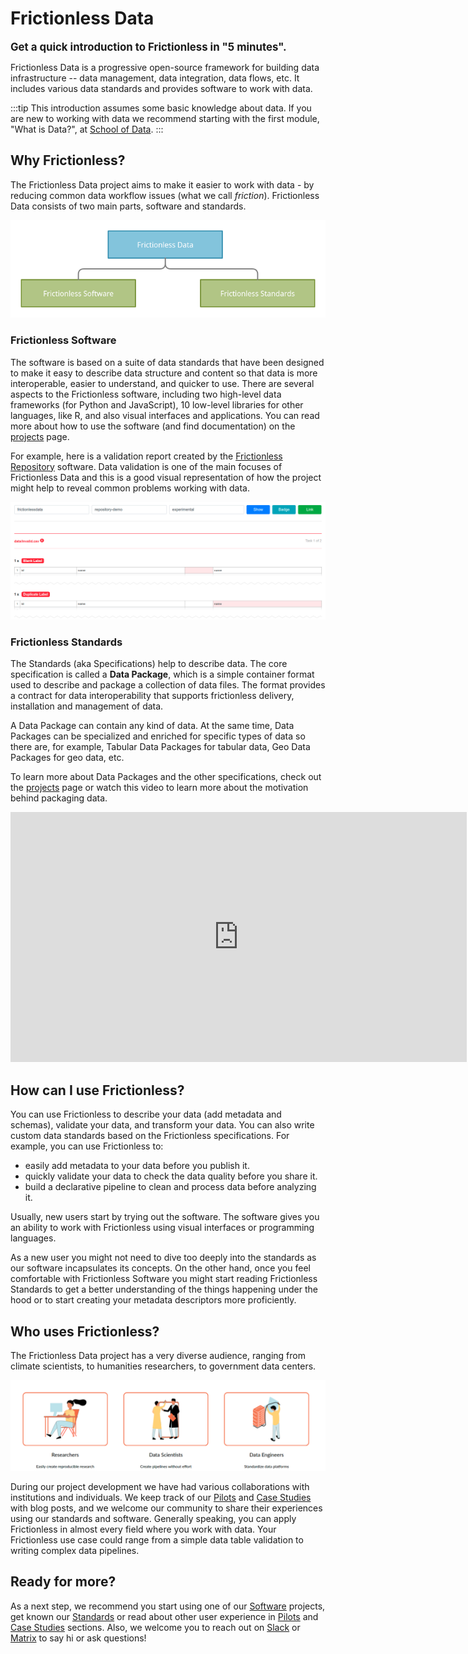 # Frictionless Data

<big><strong>Get a quick introduction to Frictionless in "5 minutes".</strong></big>

Frictionless Data is a progressive open-source framework for building data infrastructure -- data management, data integration, data flows, etc. It includes various data standards and provides software to work with data.

:::tip
This introduction assumes some basic knowledge about data. If you are new to working with data we recommend starting with the first module, "What is Data?", at [School of Data](https://schoolofdata.org/).
:::

## Why Frictionless?

The Frictionless Data project aims to make it easier to work with data - by reducing common data workflow issues (what we call *friction*). Frictionless Data consists of two main parts, software and standards.

![Structure](/img/introduction/structure.png)

### Frictionless Software

The software is based on a suite of data standards that have been designed to make it easy to describe data structure and content so that data is more interoperable, easier to understand, and quicker to use. There are several aspects to the Frictionless software, including two high-level data frameworks (for Python and JavaScript), 10 low-level libraries for other languages, like R, and also visual interfaces and applications. You can read more about how to use the software (and find documentation) on the [projects](/projects) page.

For example, here is a validation report created by the [Frictionless Repository](https://repository.frictionlessdata.io/) software. Data validation is one of the main focuses of Frictionless Data and this is a good visual representation of how the project might help to reveal common problems working with data.

![Report](/img/introduction/report.png)

### Frictionless Standards

The Standards (aka Specifications) help to describe data. The core specification is called a **Data Package**, which is a simple container format used to describe and package a collection of data files. The format provides a contract for data interoperability that supports frictionless delivery, installation and management of data.

A Data Package can contain any kind of data. At the same time, Data Packages can be specialized and enriched for specific types of data so there are, for example, Tabular Data Packages for tabular data, Geo Data Packages for geo data, etc.

To learn more about Data Packages and the other specifications, check out the [projects](/projects) page or watch this video to learn more about the motivation behind packaging data.

<iframe width="730" height="400" src="https://www.youtube.com/embed/lWHKVXxuci0" frameborder="0" allow="accelerometer; autoplay; encrypted-media; gyroscope; picture-in-picture" allowfullscreen></iframe>

## How can I use Frictionless?

You can use Frictionless to describe your data (add metadata and schemas), validate your data, and transform your data. You can also write custom data standards based on the Frictionless specifications. For example, you can use Frictionless to:
* easily add metadata to your data before you publish it.
* quickly validate your data to check the data quality before you share it.
* build a declarative pipeline to clean and process data before analyzing it.

Usually, new users start by trying out the software. The software gives you an ability to work with Frictionless using visual interfaces or programming languages.

As a new user you might not need to dive too deeply into the standards as our software incapsulates its concepts. On the other hand, once you feel comfortable with Frictionless Software you might start reading Frictionless Standards to get a better understanding of the things happening under the hood or to start creating your metadata descriptors more proficiently.

## Who uses Frictionless?

The Frictionless Data project has a very diverse audience, ranging from climate scientists, to humanities researchers, to government data centers.

![Audience](/img/introduction/audience.png)

During our project development we have had various collaborations with institutions and individuals. We keep track of our [Pilots](/tag/pilot) and [Case Studies](/tag/case-studies) with blog posts, and we welcome our community to share their experiences using our standards and software. Generally speaking, you can apply Frictionless in almost every field where you work with data. Your Frictionless use case could range from a simple data table validation to writing complex data pipelines.

## Ready for more?

As a next step, we recommend you start using one of our [Software](/projects) projects, get known our [Standards](/projects) or read about other user experience in [Pilots](/tag/pilot) and [Case Studies](/tag/case-studies) sections. Also, we welcome you to reach out on [Slack](https://join.slack.com/t/frictionlessdata/shared_invite/zt-17kpbffnm-tRfDW_wJgOw8tJVLvZTrBg) or [Matrix](https://matrix.to/#/#frictionlessdata:matrix.okfn.org) to say hi or ask questions!

